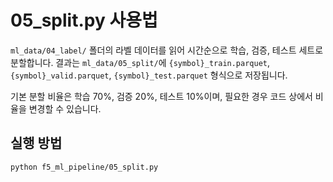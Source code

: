 # 05_split.py 사용법

`ml_data/04_label/` 폴더의 라벨 데이터를 읽어 시간순으로 학습, 검증, 테스트 세트로 분할합니다.
결과는 `ml_data/05_split/`에 `{symbol}_train.parquet`, `{symbol}_valid.parquet`, `{symbol}_test.parquet` 형식으로 저장됩니다.

기본 분할 비율은 학습 70%, 검증 20%, 테스트 10%이며, 필요한 경우 코드 상에서 비율을 변경할 수 있습니다.

## 실행 방법
```bash
python f5_ml_pipeline/05_split.py
```
